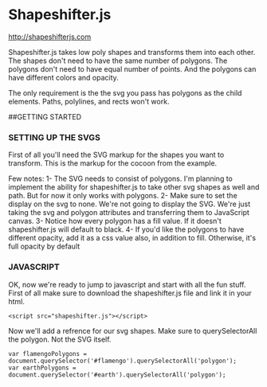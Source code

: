 # Shapeshifter.js

http://shapeshifterjs.com

Shapeshifter.js takes low poly shapes and transforms them into each other. The shapes don't need to have the same number of polygons. The polygons don't need to have equal number of points. And the polygons can have different colors and opacity.

The only requirement is the the svg you pass has polygons as the child elements. Paths, polylines, and rects won't work.

##GETTING STARTED

### SETTING UP THE SVGS

First of all you'll need the SVG markup for the shapes you want to transform. This is the markup for the cocoon from the example.

<svg id="cocoon" style="display:none" viewBox="0 0 118.02 367.5">
  <polygon points="116.3 212.97 90.33 259.74 45.69 249.76 72.16 200.78 100.75 200.78 116.3 212.97" style="fill: #f79a4c"/>
  <polygon points="90.33 259.74 91.6 303.88 45.92 282.3 45.69 249.76 90.33 259.74" style="fill: #f37944"/>
  <polygon points="91.6 303.88 70.81 339.37 39.84 316.95 45.92 282.3 91.6 303.88" style="fill: #ef4f2b"/>
  <polygon points="70.81 339.37 43.65 359.83 23.99 345.91 39.85 316.97 70.81 339.37" style="fill: #db3627"/>
  <polygon points="43.65 359.83 15.7 367.5 5.33 358.25 23.99 345.91 43.65 359.83" style="fill: #512927"/>
  <polygon points="72.16 200.78 43.65 197.84 7.29 209.68 9.28 221.87 45.69 249.76 72.16 200.78" style="fill: #ee4648"/>
  <polygon points="45.91 282.29 45.69 249.76 9.28 221.87 45.91 282.29" style="fill: #cc3635"/>
  <polygon points="9.43 222.01 4.98 267.7 39.85 316.97 45.92 282.3 9.43 222.01" style="fill: #992e2e"/>
  <polygon points="4.98 267.7 1.36 307.94 23.99 345.91 39.85 316.97 4.98 267.7" style="fill: #7f2422"/>
  <polygon points="23.99 345.91 5.33 358.25 0 326.01 1.36 307.94 23.99 345.91" style="fill: #512927"/>
  <polygon points="81.48 206.76 118.02 214.16 99.75 169.77 66.12 145.57 38.22 151.84 74.19 179.87 81.48 206.76" style="fill: #904645"/>
  <polygon points="81.48 206.76 43.65 207.66 4.98 214.16 15.34 177.89 38.22 151.84 74.19 179.87 81.48 206.76" style="fill: #512927"/>
  <polygon points="56.23 77.37 56.23 149 60.54 153.47 60.54 0 56.23 77.37"/>
</svg>

Few notes:
1- The SVG needs to consist of polygons. I'm planning to implement the ability for shapeshifter.js to take other svg shapes as well and path. But for now it only works with polygons.
2- Make sure to set the display on the svg to none. We're not going to display the SVG. We're just taking the svg and polygon attributes and transferring them to JavaScript canvas.
3- Notice how every polygon has a fill value. If it doesn't shapeshifter.js will default to black.
4- If you'd like the polygons to have different opacity, add it as a css value also, in addition to fill. Otherwise, it's full opacity by default

### JAVASCRIPT

OK, now we're ready to jump to javascript and start with all the fun stuff. First of all make sure to download the shapeshifter.js file and link it in your html.

    <script src="shapeshifter.js"></script>

Now we'll add a refrence for our svg shapes. Make sure to querySelectorAll the polygon. Not the SVG itself.

    var flamengoPolygons = document.querySelector('#flamengo').querySelectorAll('polygon');
    var earthPolygons = document.querySelector('#earth').querySelectorAll('polygon');
